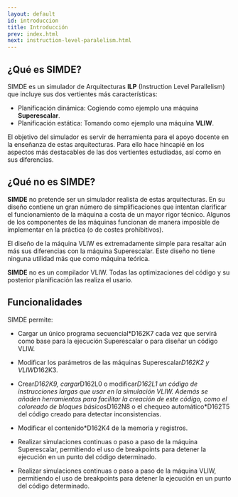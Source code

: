 ```yaml
---
layout: default
id: introduccion
title: Introducción
prev: index.html
next: instruction-level-paralelism.html
---
```


## ¿Qué es SIMDE?

SIMDE es un simulador de Arquitecturas **ILP** (Instruction Level Parallelism) que incluye sus dos vertientes más características: 
* Planificación dinámica: Cogiendo como ejemplo una máquina **Superescalar**.
* Planificación estática: Tomando como ejemplo una máquina **VLIW**.

El objetivo del simulador es servir de herramienta para el apoyo docente en la enseñanza de estas arquitecturas. Para ello hace hincapié en los aspectos más destacables de las dos vertientes estudiadas, así como en sus diferencias.

## ¿Qué no es SIMDE?

**SIMDE** no pretende ser un simulador realista de estas arquitecturas. En su diseño contiene un gran número de simplificaciones que intentan clarificar el funcionamiento de la máquina a costa de un mayor rigor técnico. Algunos de los componentes de las máquinas funcionan de manera imposible de implementar en la práctica (o de costes prohibitivos). 

El diseño de la máquina VLIW es extremadamente simple para resaltar aún más sus diferencias con la máquina Superescalar. Este diseño no tiene ninguna utilidad más que como máquina teórica.

**SIMDE** no es un compilador VLIW. Todas las optimizaciones del código y su posterior planificación las realiza el usario.

## Funcionalidades

SIMDE permite:

* Cargar un único programa secuencial*D162K7 cada vez que servirá como base para la ejecución Superescalar o para diseñar un código VLIW.

* Modificar los parámetros de las máquinas Superescalar*D162K2 y VLIW*D162K3.

* Crear*D162K9, cargar*D162L0 o modificar*D162L1 un código de instrucciones largas que usar en la simulación VLIW. Además se añaden herramientas para facilitar la creación de este código, como el coloreado de bloques básicos*D162N8 o el chequeo automático*D162T5 del código creado para detectar inconsistencias.

* Modificar el contenido*D162K4 de la memoria y registros.

* Realizar simulaciones continuas o paso a paso de la máquina Superescalar, permitiendo el uso de breakpoints para detener la ejecución en un punto del código determinado.

* Realizar simulaciones continuas o paso a paso de la máquina VLIW, permitiendo el uso de breakpoints para detener la ejecución en un punto del código determinado.